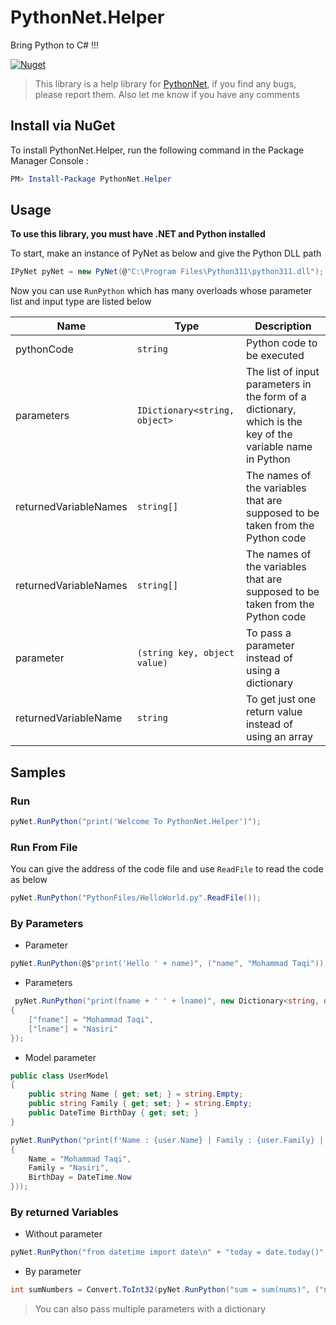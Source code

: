 # PythonNet.Helper
Bring Python to C# !!!

[![Nuget](https://img.shields.io/nuget/v/PythonNet.Helper?logo=nuget&style=for-the-badge&color=00467C&labelColor=1c1917)](https://www.nuget.org/packages/PythonNet.Helper)

>This library is a help library for [PythonNet](https://github.com/pythonnet/pythonnet), if you find any bugs, please report them. Also let me know if you have any comments

## Install via NuGet
To install PythonNet.Helper, run the following command in the Package Manager Console :
```powershell
PM> Install-Package PythonNet.Helper
```

## Usage
**To use this library, you must have .NET and Python installed**

To start, make an instance of PyNet as below and give the Python DLL path
```csharp
IPyNet pyNet = new PyNet(@"C:\Program Files\Python311\python311.dll");
```

Now you can use `RunPython` which has many overloads whose parameter list and input type are listed below

|Name|Type|Description|
|----|----|-----------|
|pythonCode|`string`|Python code to be executed|
|parameters|`IDictionary<string, object>`|The list of input parameters in the form of a dictionary, which is the key of the variable name in Python|
|returnedVariableNames|`string[]`|The names of the variables that are supposed to be taken from the Python code|
|returnedVariableNames|`string[]`|The names of the variables that are supposed to be taken from the Python code|
|parameter|`(string key, object value)`|To pass a parameter instead of using a dictionary|
|returnedVariableName|`string`|To get just one return value instead of using an array|

## Samples



### Run
```csharp
pyNet.RunPython("print('Welcome To PythonNet.Helper')");
```

### Run From File
You can give the address of the code file and use `ReadFile` to read the code as below
```csharp
pyNet.RunPython("PythonFiles/HelloWorld.py".ReadFile());
```

### By Parameters
- Parameter
```csharp
pyNet.RunPython(@$"print('Hello ' + name)", ("name", "Mohammad Taqi"));
```

- Parameters
```csharp
 pyNet.RunPython("print(fname + ' ' + lname)", new Dictionary<string, object>
{
    ["fname"] = "Mohammad Taqi",
    ["lname"] = "Nasiri"
});
```

- Model parameter

```csharp
public class UserModel
{
    public string Name { get; set; } = string.Empty;
    public string Family { get; set; } = string.Empty;
    public DateTime BirthDay { get; set; }
}
```

```csharp
pyNet.RunPython("print(f'Name : {user.Name} | Family : {user.Family} | BirthDay : {user.BirthDay}')",("user",new UserModel()
{
    Name = "Mohammad Taqi",
    Family = "Nasiri",
    BirthDay = DateTime.Now
}));
```

### By returned Variables

- Without parameter

```csharp
pyNet.RunPython("from datetime import date\n" + "today = date.today()", "today")
```


- By parameter
```csharp
int sumNumbers = Convert.ToInt32(pyNet.RunPython("sum = sum(nums)", ("nums", new List<int>() { 1, 5, 8, 7, 15, 20, 36 }), "sum").ToString())
```

>You can also pass multiple parameters with a dictionary
